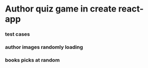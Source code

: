 # Author quiz game in create react-app

### test cases
### author images randomly loading
### books picks at random
